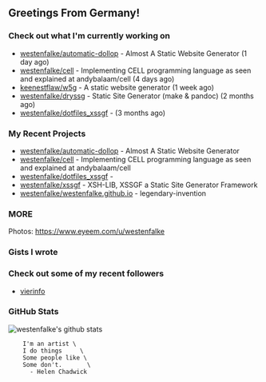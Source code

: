 ## Greetings From Germany!

### Check out what I'm currently working on

- [westenfalke/automatic-dollop](https://github.com/westenfalke/automatic-dollop) - Almost A Static Website Generator (1 day ago)
- [westenfalke/cell](https://github.com/westenfalke/cell) - Implementing CELL programming language as seen and explained at andybalaam/cell (4 days ago)
- [keenestflaw/w5g](https://github.com/keenestflaw/w5g) - A static website generator (1 week ago)
- [westenfalke/dryssg](https://github.com/westenfalke/dryssg) - Static Site Generator (make &amp; pandoc) (2 months ago)
- [westenfalke/dotfiles_xssgf](https://github.com/westenfalke/dotfiles_xssgf) -  (3 months ago)

### My Recent Projects

- [westenfalke/automatic-dollop](https://github.com/westenfalke/automatic-dollop) - Almost A Static Website Generator
- [westenfalke/cell](https://github.com/westenfalke/cell) - Implementing CELL programming language as seen and explained at andybalaam/cell
- [westenfalke/dotfiles_xssgf](https://github.com/westenfalke/dotfiles_xssgf) - 
- [westenfalke/xssgf](https://github.com/westenfalke/xssgf) - XSH-LIB, XSSGF a Static Site Generator Framework
- [westenfalke/westenfalke.github.io](https://github.com/westenfalke/westenfalke.github.io) - legendary-invention

### MORE 
Photos: https://www.eyeem.com/u/westenfalke

### Gists I wrote


### Check out some of my recent followers

- [vierinfo](https://github.com/vierinfo)

### GitHub Stats
![westenfalke's github stats](https://github-readme-stats.vercel.app/api?username=westenfalke&count_private=true&hide_title=true)

```vim 
    I'm an artist \
    I do things     \
    Some people like \
    Some don't.       \
      - Helen Chadwick
```
